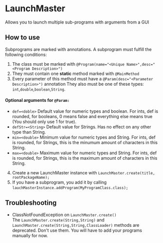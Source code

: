 # LaunchMaster
Allows you to launch multiple sub-programs with arguments from a GUI

## How to use
Subprograms are marked with annotations. A subprogram must fulfill the following conditions:
1. The class must be marked with `@Program(name="<Unique Name>",desc="<Program Description>")`
2. They must contain one **static** method marked with `@MainMethod`
3. Every parameter of this method must have a `@Param(desc="<Parameter Description>")` annotation
   They also must be one of these types: `int`,`double`,`boolean`,`String`.
  #### Optional arguments for `@Param:`
  * `def=<doble>` Default value for numeric types and boolean. For ints, def is rounded, for booleans, 0 means false and everything else means true (You should only use 1 for true).
  * `defStr=<String>` Default value for Strings. Has no effect on any other type than String.
  * `min=<double>` Minimum value for numeric types and String. For ints, def is rounded, for Strings, this is the minumum amount of characters in this String.
  * `max=<double>` Maximum value for numeric types and String. For ints, def is rounded, for Strings, this is the maximum amount of characters in this String.
4. Create a new LaunchMaster instance with `LaunchMaster.create(title, rootPackageName);` 
5. If you have a subprogram, you add it by calling `lauchMasterInstance.addProgram(MyProgramClass.class);`

## Troubleshooting
* ClassNotFoundException on `LaunchMaster.create()`  
	The `LaunchMaster.create(String,String)` and `LaunchMaster.create(String,String,ClassLoader)` methods are deprecated.
	Don't use them. You will have to add your programs manually for now.